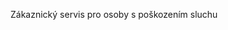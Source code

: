 <Token xmlns:xlink="http://www.w3.org/1999/xlink">Zákaznický servis pro osoby s poškozením sluchu</Token>

<!--HONumber=May16_HO1-->


